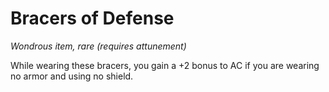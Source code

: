 # Bracers of Defense 
_Wondrous item, rare (requires attunement)_ 

While wearing these bracers, you gain a +2 bonus to AC if you are wearing no armor and using no shield. 
